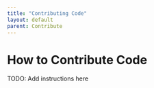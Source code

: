 ```yaml
---
title: "Contributing Code"
layout: default
parent: Contribute
---
```


# How to Contribute Code

TODO: Add instructions here
